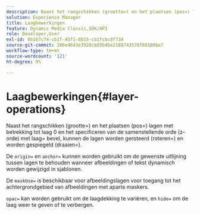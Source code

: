```yaml
---
description: Naast het rangschikken (grootte=) en het plaatsen (pos=) lagen met betrekking tot laag 0 en het specificeren van de samenstellende orde (z-orde) met laag= bevel, kunnen de lagen worden geroteerd (roteren=) en worden gespiegeld (draaien=).
solution: Experience Manager
title: Laagbewerkingen
feature: Dynamic Media Classic,SDK/API
role: Developer,User
exl-id: 0b167c74-cb1f-45f1-8b15-cb1fcbc8f734
source-git-commit: 206e4643e3926cb85b4be2189743578f88180be7
workflow-type: tm+mt
source-wordcount: '121'
ht-degree: 0%

---
```


# Laagbewerkingen{#layer-operations}

Naast het rangschikken (grootte=) en het plaatsen (pos=) lagen met betrekking tot laag 0 en het specificeren van de samenstellende orde (z-orde) met laag= bevel, kunnen de lagen worden geroteerd (roteren=) en worden gespiegeld (draaien=).

De `origin=` en `anchor=` kunnen worden gebruikt om de gewenste uitlijning tussen lagen te behouden wanneer afbeeldingen of tekst dynamisch worden gewijzigd in sjablonen.

De `maskUse=` is beschikbaar voor afbeeldingslagen voor toegang tot het achtergrondgebied van afbeeldingen met aparte maskers.

`opac=` kan worden gebruikt om de laagdekking te variëren, en `hide=` om de laag weer te geven of te verbergen.

